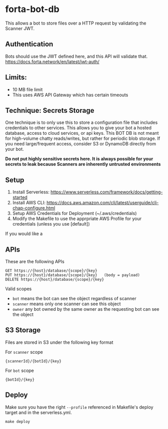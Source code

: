 # forta-bot-db

This allows a bot to store files over a HTTP request by validating the Scanner JWT.

## Authentication

Bots should use the JWT defined here, and this API will validate that.
https://docs.forta.network/en/latest/jwt-auth/

## Limits:
- 10 MB file limit
- This uses AWS API Gateway which has certain timeouts

## Technique: Secrets Storage
One technique is to only use this to store a configuration file that includes credentials to other services. This allows you to give your bot a hosted database, access to cloud services, or api keys.  This BOT DB is not meant for high-volume chatty reads/writes, but rather for periodic blob storage.   If you need large/frequent access, consider S3 or DynamoDB directly from your bot. 

**Do not put highly sensitive secrets here.  It is always possible for your secrets to leak because Scanners are inherently untrusted environments**

## Setup
1. Install Serverless: https://www.serverless.com/framework/docs/getting-started
2. Install AWS CLI: https://docs.aws.amazon.com/cli/latest/userguide/cli-chap-configure.html
3. Setup AWS Credentials for Deployment (~/.aws/credentials)
4. Modify the Makefile to use the apprpriate AWS Profile for your credentials (unless you use [default])

If you would like a 

## APIs

These are the following APIs
```
GET https://{host}/database/{scope}/{key}
PUT https://{host}/database/{scope}/{key}   (body = payload)
DELETE https://{host}/database/{scope}/{key}
```

Valid scopes
- `bot` means the bot can see the object regardless of scanner
- `scanner` means only one scanner can see this object
- `owner` any bot owned by the same owner as the requesting bot can see the object

## S3 Storage 

Files are stored in S3 under the following key format

For `scanner` scope
```
{scannerId}/{botId}/{key}
```

For `bot` scope
```
{botId}/{key}
```

## Deploy

Make sure you have the right `--profile` referenced in Makefile's deploy target and in the serverless.yml.

```
make deploy
```
